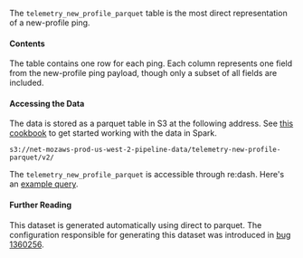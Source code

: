 The `telemetry_new_profile_parquet` table is the most direct representation of a new-profile ping.

#### Contents

The table contains one row for each ping. Each column represents one field from the new-profile ping payload, though only a subset of all fields are included.

#### Accessing the Data

The data is stored as a parquet table in S3 at the following address.
See [this cookbook](../../../cookbooks/parquet.md) to get started working with the data in Spark.
```
s3://net-mozaws-prod-us-west-2-pipeline-data/telemetry-new-profile-parquet/v2/
```

The `telemetry_new_profile_parquet` is accessible through re:dash.
Here's an [example query](https://sql.telemetry.mozilla.org/queries/5888#table).

#### Further Reading

This dataset is generated automatically using direct to parquet. The configuration responsible for generating this dataset was introduced in [bug 1360256](https://bugzilla.mozilla.org/show_bug.cgi?id=1360256).
